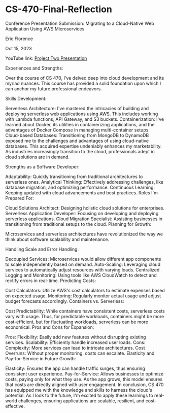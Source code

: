 # CS-470-Final-Reflection

Conference Presentation Submission: Migrating to a Cloud-Native Web Application Using AWS Microservices 

Eric Florence 

Oct 15, 2023 

 

YouTube link: [Project Two Presentation ](https://www.youtube.com/watch?v=8vcZwH2xt24)

 
 

Experiences and Strengths:

Over the course of CS 470, I've delved deep into cloud development and its myriad nuances. This course has provided a solid foundation upon which I can anchor my future professional endeavors.

Skills Development:

Serverless Architecture: I've mastered the intricacies of building and deploying serverless web applications using AWS. This includes working with Lambda functions, API Gateway, and S3 buckets.
Containerization: I've learned about Docker, its utilities in containerizing applications, and the advantages of Docker Compose in managing multi-container setups.
Cloud-based Databases: Transitioning from MongoDB to DynamoDB exposed me to the challenges and advantages of using cloud-native databases.
This acquired expertise undeniably enhances my marketability. As industries increasingly transition to the cloud, professionals adept in cloud solutions are in demand.

Strengths as a Software Developer:

Adaptability: Quickly transitioning from traditional architectures to serverless ones.
Analytical Thinking: Effectively addressing challenges, like database migration, and optimizing performance.
Continuous Learning: Keeping updated with cloud advancements and best practices.
Roles I'm Prepared For:

Cloud Solutions Architect: Designing holistic cloud solutions for enterprises.
Serverless Application Developer: Focusing on developing and deploying serverless applications.
Cloud Migration Specialist: Assisting businesses in transitioning from traditional setups to the cloud.
Planning for Growth:

Microservices and serverless architectures have revolutionized the way we think about software scalability and maintenance.

Handling Scale and Error Handling:

Decoupled Services: Microservices would allow different app components to scale independently based on demand.
Auto-Scaling: Leveraging cloud services to automatically adjust resources with varying loads.
Centralized Logging and Monitoring: Using tools like AWS CloudWatch to detect and rectify errors in real-time.
Predicting Costs:

Cost Calculators: Utilize AWS's cost calculators to estimate expenses based on expected usage.
Monitoring: Regularly monitor actual usage and adjust budget forecasts accordingly.
Containers vs. Serverless:

Cost Predictability: While containers have consistent costs, serverless costs vary with usage. Thus, for predictable workloads, containers might be more cost-efficient, but for fluctuating workloads, serverless can be more economical.
Pros and Cons for Expansion:

Pros:
Flexibility: Easily add new features without disrupting existing services.
Scalability: Efficiently handle increased user loads.
Cons:
Complexity: More services can lead to intricate architectures.
Cost Overruns: Without proper monitoring, costs can escalate.
Elasticity and Pay-for-Service in Future Growth:

Elasticity: Ensures the app can handle traffic surges, thus ensuring consistent user experience.
Pay-for-Service: Allows businesses to optimize costs, paying only for what they use. As the app grows, this model ensures that costs are directly aligned with user engagement.
In conclusion, CS 470 has equipped me with the knowledge and skills to harness the cloud's potential. As I look to the future, I'm excited to apply these learnings to real-world challenges, ensuring applications are scalable, resilient, and cost-effective.
 
